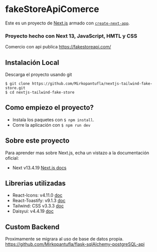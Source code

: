 # fakeStoreApiComerce
Este es un proyecto de [Next.js](https://nextjs.org/) armado con [`create-next-app`](https://github.com/vercel/next.js/tree/canary/packages/create-next-app).
### Proyecto hecho con Next 13, JavaScript, HMTL y CSS
Comercio con api publica https://fakestoreapi.com/

## Instalación Local

Descarga el proyecto usando git
```
$ git clone https://github.com/Mirkopantufla/nextjs-tailwind-fake-store.git
$ cd nextjs-tailwind-fake-store
```

## Como empiezo el proyecto?

- Instala los paquetes con `$ npm install`.
- Corre la aplicación con `$ npm run dev`


## Sobre este proyecto
Para aprender mas sobre Next.js, echa un vistazo a la documentación oficial:
- Next v13.4.19 [Next.js docs](https://nextjs.org/docs)


## Librerias utilizadas
- React-Icons: v4.11.0 [doc](https://react-icons.github.io/react-icons/)
- React-Toastify: v9.1.3 [doc](https://fkhadra.github.io/react-toastify/introduction/)
- Tailwind: CSS v3.3.3  [doc](https://tailwindcss.com/docs/installation)
- Daisyui: v4.4.19  [doc](https://daisyui.com/)

## Custom Backend
Proximamente se migrara al uso de base de datos propia.
https://github.com/Mirkopantufla/flask-sqlAlchemy-postgreSQL-api
